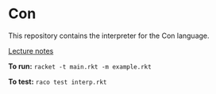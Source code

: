 # Con

This repository contains the interpreter for the Con language.

[Lecture notes](https://sankhs.com/eecs662/notes/06-booleans/)

**To run:** `racket -t main.rkt -m example.rkt`

**To test:** `raco test interp.rkt`


